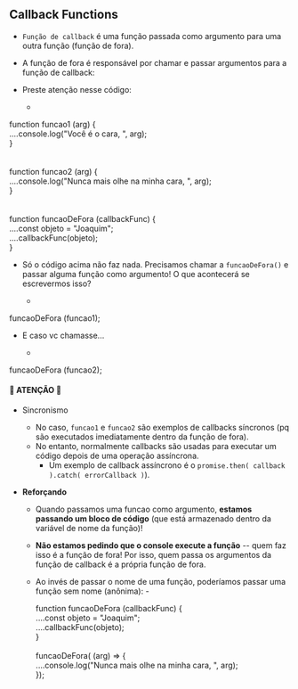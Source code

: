 ## Callback Functions

- `Função de callback` é uma função passada como argumento para uma outra função (função de fora).

- A função de fora é responsável por chamar e passar argumentos para a função de callback:

- Preste atenção nesse código:

    - <div class="blockOfCode">
function funcao1 (arg) {</br>
....console.log("Você é o cara, ", arg);</br>
}</br></br></br>
function funcao2 (arg) {</br>
....console.log("Nunca mais olhe na minha cara, ", arg);</br>
}</br>
</br></br>
function funcaoDeFora (callbackFunc) {</br>
....const objeto = "Joaquim";</br>
....callbackFunc(objeto);</br>
}
</div>

- Só o código acima não faz nada. Precisamos chamar a `funcaoDeFora()` e passar alguma função como argumento! O que acontecerá se escrevermos isso?

    - <div class="blockOfCode">
funcaoDeFora (funcao1);
</div>

- E caso vc chamasse...

    - <div class="blockOfCode">
funcaoDeFora (funcao2);
</div>

#### 🚨 ATENÇÃO 🚨

- Sincronismo
    - No caso, `funcao1` e `funcao2` são exemplos de callbacks síncronos (pq são executados imediatamente dentro da função de fora).
    - No entanto, normalmente callbacks são usadas para executar um código depois de uma operação assíncrona.
        - Um exemplo de callback assíncrono é o `promise.then( callback ).catch( errorCallback )`).

- **Reforçando**
    - Quando passamos uma funcao como argumento, **estamos passando um bloco de código** (que está armazenado dentro da variável de nome da função)!

    - **Não estamos pedindo que o console execute a função** -- quem faz isso é a função de fora!
    Por isso, quem passa os argumentos da função de callback é a própria função de fora.

    - Ao invés de passar o nome de uma função, poderíamos passar uma função sem nome (anônima):
            - <div class="blockOfCode">
            function funcaoDeFora (callbackFunc) {</br>
            ....const objeto = "Joaquim";</br>
            ....callbackFunc(objeto);</br>
            }</br>
            </br>
            funcaoDeFora( (arg) => { </br>
                ....console.log("Nunca mais olhe na minha cara, ", arg);</br>
            });
            </div>